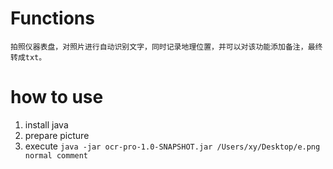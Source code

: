 # Functions
```$xslt
拍照仪器表盘，对照片进行自动识别文字，同时记录地理位置，并可以对该功能添加备注，最终转成txt。 
```

# how to use
1. install java
2. prepare picture
3. execute `java -jar ocr-pro-1.0-SNAPSHOT.jar /Users/xy/Desktop/e.png normal comment`